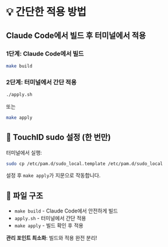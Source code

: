 # 💡 간단한 적용 방법

## Claude Code에서 빌드 후 터미널에서 적용

### 1단계: Claude Code에서 빌드
```bash
make build
```

### 2단계: 터미널에서 간단 적용
```bash
./apply.sh
```

또는

```bash
make apply
```

## 🔧 TouchID sudo 설정 (한 번만)

터미널에서 실행:
```bash
sudo cp /etc/pam.d/sudo_local.template /etc/pam.d/sudo_local
```

설정 후 `make apply`가 지문으로 작동합니다.

## 📁 파일 구조

- `make build` - Claude Code에서 안전하게 빌드
- `apply.sh` - 터미널에서 간단 적용
- `make apply` - 빌드 확인 후 적용

**관리 포인트 최소화**: 빌드와 적용 완전 분리!
